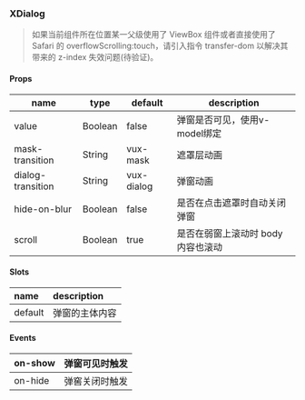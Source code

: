 ### XDialog

> 如果当前组件所在位置某一父级使用了 ViewBox 组件或者直接使用了 Safari 的 overflowScrolling:touch，请引入指令 transfer-dom 以解决其带来的 z-index 失效问题(待验证)。

#### Props

|name|type|default|description|
|----|----|-------|-----------|
|value|Boolean|false|弹窗是否可见，使用v-model绑定|
|mask-transition|String|vux-mask|遮罩层动画|
|dialog-transition|String|vux-dialog|弹窗动画|
|hide-on-blur|Boolean|false|是否在点击遮罩时自动关闭弹窗|
|scroll|Boolean|true|是否在弱窗上滚动时 body 内容也滚动|


#### Slots

| name | description |
| :------------- | :------------- |
| default | 弹窗的主体内容	 |

#### Events

| on-show     | 弹窗可见时触发     |
| :------------- | :------------- |
| on-hide     | 弹窖关闭时触发   |
